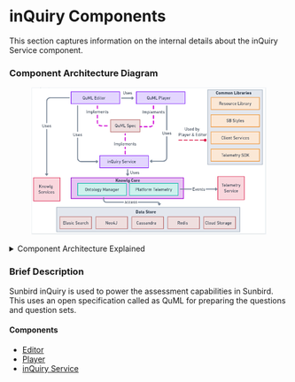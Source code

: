 # inQuiry Components

This section captures information on the internal details about the inQuiry Service component.

### Component Architecture Diagram

<figure><img src="../../../.gitbook/assets/image.png" alt=""><figcaption></figcaption></figure>

<details>

<summary>Component Architecture Explained</summary>

* The core components of inQuiry are QuML Editor, QuML player and inQuiry Service.
* QuML Editor, Player and inQuiry Service all implements the QuML specification for creating and maintaining Questions and QuestionSets.
* QuML Editor uses the Knowlg BB services as explained [here](https://app.gitbook.com/o/-Mi9QwJlsfb7xuxTBc0J/s/Wu4HIWGkb7dD4y0Kup4W/\~/changes/294/learn/product-and-developer-guide/question-and-question-set-editor/apis#knowlg-service)
* inQuiry Service also uses the Knowlg core services for inprocess communication to the underlying data stores.
* inQuiry uses Telemetry services for sending the telemetry events
* There are a few common sunbird libraries that both QuML Editor and QuML player uses

</details>

### Brief Description

Sunbird inQuiry is used to power the assessment capabilities in Sunbird. This uses an open specification called as QuML for preparing the questions and question sets.

#### Components

* [Editor](https://app.gitbook.com/o/-Mi9QwJlsfb7xuxTBc0J/s/Wu4HIWGkb7dD4y0Kup4W/\~/changes/294/learn/quick-starter-guide/editor)
* [Player](https://app.gitbook.com/o/-Mi9QwJlsfb7xuxTBc0J/s/Wu4HIWGkb7dD4y0Kup4W/\~/changes/294/learn/quick-starter-guide/player)
* [inQuiry Service](https://app.gitbook.com/o/-Mi9QwJlsfb7xuxTBc0J/s/Wu4HIWGkb7dD4y0Kup4W/\~/changes/294/learn/quick-starter-guide/inquiry-service)

